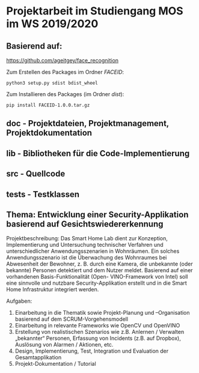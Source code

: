 # Projektarbeit im Studiengang MOS im WS 2019/2020
## Basierend auf:
https://github.com/ageitgey/face_recognition


Zum Erstellen des Packages im Ordner *FACEID*:

`python3 setup.py sdist bdist_wheel`

Zum Installieren des Packages (im Ordner *dist*):

`pip install FACEID-1.0.0.tar.gz`

## doc - Projektdateien, Projektmanagement, Projektdokumentation

## lib - Bibliotheken für die Code-Implementierung

## src - Quellcode

## tests - Testklassen

## Thema: Entwicklung einer Security-Applikation basierend auf Gesichtswiedererkennung

Projektbeschreibung:
Das Smart Home Lab dient zur
Konzeption, Implementierung und
Untersuchung technischer Verfahren und
unterschiedlicher Anwendungsszenarien
in Wohnräumen. Ein solches
Anwendungsszenario ist die
Überwachung des Wohnraumes bei
Abwesenheit der Bewohner, z. B. durch
eine Kamera, die unbekannte (oder
bekannte) Personen detektiert und dem
Nutzer meldet. Basierend auf einer
vorhandenen Basis-Funktionalität (Open-
VINO-Framework von Intel) soll eine sinnvolle und nutzbare Security-Applikation erstellt
und in die Smart Home Infrastruktur integriert werden.

Aufgaben:

1. Einarbeitung in die Thematik sowie Projekt-Planung und –Organisation basierend
    auf dem SCRUM-Vorgehensmodell
2. Einarbeitung in relevante Frameworks wie OpenCV und OpenVINO
3. Erstellung von realistischen Szenarios wie z.B. Anlernen / Verwalten „bekannter“
    Personen, Erfassung von Incidents (z.B. auf Dropbox), Auslösung von Alarmen /
    Aktionen, etc.
4. Design, Implementierung, Test, Integration und Evaluation der Gesamtapplikation
5. Projekt-Dokumentation / Tutorial





